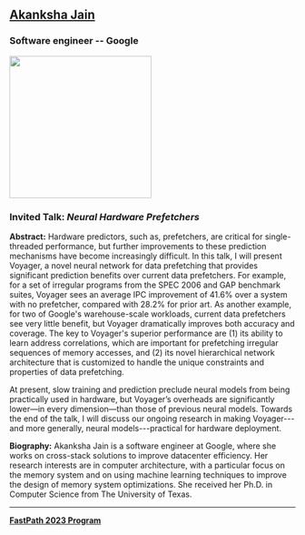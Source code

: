 ## [Akanksha Jain](https://www.cs.utexas.edu/users/akanksha/)
### Software engineer -- Google

<img src="https://pbs.twimg.com/profile_images/1137846223950557184/J0Ur6pHG_400x400.png" width="250">

### Invited Talk:  *Neural Hardware Prefetchers*


**Abstract:**
Hardware predictors, such as, prefetchers, are critical for single-threaded performance, but further improvements to these prediction mechanisms have become increasingly difficult. In this talk, I will present Voyager, a novel neural network for data prefetching that provides significant prediction benefits over current data prefetchers. For example, for a set of irregular programs from the SPEC 2006 and GAP benchmark suites, Voyager sees an average IPC improvement of 41.6% over a system with no prefetcher, compared with 28.2% for prior art. As another example, for two of Google's warehouse-scale workloads, current data prefetchers see very little benefit, but Voyager dramatically improves both accuracy and coverage. The key to Voyager's superior performance are (1) its ability to learn address correlations, which are important for prefetching irregular sequences of memory accesses, and (2) its novel hierarchical network architecture that is customized to handle the unique constraints and properties of data prefetching.

At present, slow training and prediction preclude neural models from being practically used in hardware, but Voyager’s overheads are significantly lower—in every dimension—than those of previous neural models. Towards the end of the talk, I will discuss our ongoing research in making Voyager---and more generally, neural models---practical for hardware deployment.

**Biography:**
Akanksha Jain is a software engineer at Google, where she works on cross-stack solutions to improve datacenter efficiency. Her research interests are in computer architecture, with a particular focus on the memory system and on using machine learning techniques to improve the design of memory system optimizations.  She received her Ph.D. in Computer Science from The University of Texas.

----
**[FastPath 2023 Program](https://fastpath2023.github.io/FastPath2023/)**
